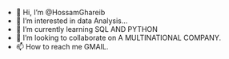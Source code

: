 - 👋 Hi, I’m @HossamGhareib
- 👀 I’m interested in data Analysis...
- 🌱 I’m currently learning  SQL AND PYTHON
- 💞️ I’m looking to collaborate on A MULTINATIONAL COMPANY.
- 📫 How to reach me GMAIL.

<!---
HossamGhareib/HossamGhareib is a ✨ special ✨ repository because its `README.md` (this file) appears on your GitHub profile.
You can click the Preview link to take a look at your changes.
--->
